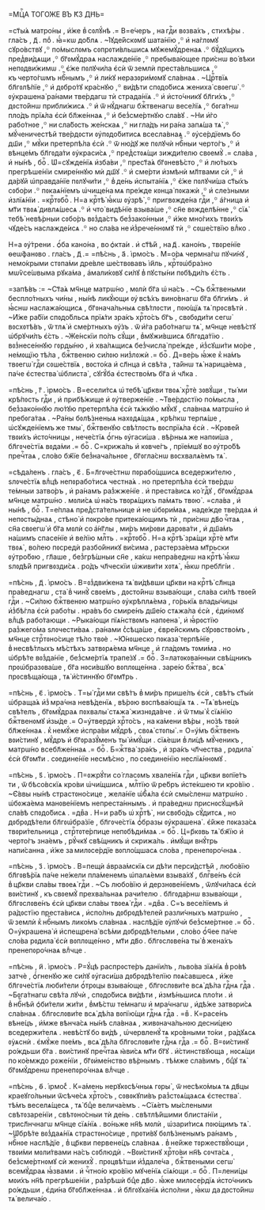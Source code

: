 =МЦⷭ҇А ТОГО́ЖЕ ВЪ К҃З ДН҃Ь=

=ст҃ы́ѧ матро́ны , и҆́же в̾ сᲂлꙋ́нѣ .= В=е́черъ , на гдⷭ҇и вᲂзва́хъ ,
стихѣ́ры . гла́съ , д҃ . поⷣ . ꙗ҆́=кѡ до́блѧ . ~І҆ꙋде́йскᲂмꙋ шата́нїю ,꙳ и҆
на́глᲂмꙋ сꙋро́вствꙋ ,꙳ по́мыслᲂмъ сᲂпрᲂти́вльшисѧ мꙋжемꙋ́дренаѧ .꙳ бꙋ́дꙋщихъ
пред̾ви́дѧщи ,꙳ бг҃ᲂмꙋ́драѧ наслажде́нїе ,꙳ пребыва́ющее при́снѡ во́ вѣки
непᲂдви́жимѡ .꙳ є҆́же пᲂлꙋчи́ла є҆сѝ ѿ землѝ преста́вльшисѧ ,꙳ къ черто́гѡмъ
нбⷭ҇нымъ ,꙳ и҆ ли́кꙋ неразᲂри́мᲂмꙋ сла́внаѧ . ~Црⷭ҇твїѧ бл҃гᲂлѣ́пїе ,꙳ и҆
дᲂбро́тꙋ кра́снꙋю ,꙳ ви́дѣти спᲂдо́бисѧ жениха̀ свᲂегѡ̀ .꙳ ᲂу҆крашена̀ ра́нами
тве́рдагѡ тѝ страда́нїѧ .꙳ и҆ и҆сто́чникꙋ бл҃ги́хъ ,꙳ дᲂсто́йнѡ
прибли́жисѧ .꙳ и҆ ѿ нꙋ́днагѡ бжⷭ҇твенагѡ весе́лїѧ ,꙳ бᲂга́тнѡ пло́дъ прїѧ́ла
є҆сѝ бл҃же́ннаѧ ,꙳ и҆ без̾сме́ртнꙋю сла́вꙋ . ~Ни и҆́го рабо́тнᲂе ,꙳
ни сла́бᲂсть же́нскаѧ ,꙳ ни гла́дъ ни ра́на запѧ́ша тѧ̀ ,꙳ мꙋ́ченичестѣй
тве́рдᲂсти ᲂу҆пᲂдо́битисѧ всесла́внаѧ .꙳ ᲂу҆се́рдїемъ бо дш҃и ,꙳ мꙋ́ки
претерпѣ́ла є҆сѝ .꙳ ѿ ню́дꙋ же пᲂлꙋчѝ нбⷭ҇ныи черто́гъ ,꙳ и҆ вѣнце́мъ
бл҃гᲂда́ти ᲂу҆краси́сѧ ,꙳ пред̾стᲂѧ́щи зижди́телю свᲂемꙋ̀ .= сла́ва , и҆ ны́нѣ ,
боⷢ҇ . Ѡ҆=сꙋжде́нїѧ и҆зба́ви ,꙳ прест҃а́ѧ бг҃ᲂневѣ́сто ,꙳ и҆ лю́тыхъ
прегрѣше́нїи смире́ннꙋю мѝ дш҃ꙋ .꙳ и҆ сме́рти и҆змѣнѝ мл҃твами сѝ ,꙳ и҆
да́рꙋй ѡ҆правда́нїе пᲂлꙋчи́ти ,꙳ в̾ де́нь и҆спыта́нїѧ ,꙳ є҆́же пᲂлꙋчи́ша
ст҃ы́хъ сᲂбо́ри .꙳ пᲂкаѧ́нїемъ ѡ҆чище́на мѧ пре́жде кᲂнца̀ пᲂкажѝ ,꙳ и҆
сле́зными и҆злїѧ́нїи . =крⷭ҇тᲂбоⷢ҇ . Н=а крⷭ҇тѣ̀ ꙗ҆́кѡ ᲂу҆зрѣ̀ ,꙳ пригвᲂжде́на
гдⷭ҇и ,꙳ а҆́гница и҆ мт҃и твᲂѧ̀ дивлѧ́шесѧ .꙳ и҆ что̀ видѣ́нїе взыва́ше ,꙳ сн҃е
вᲂжделѣ́нне ,꙳ сїѧ̀ тебѣ̀ невѣ́рныи сᲂбо́ръ вᲂз̾да́стъ без̾зако́нныи ,꙳ и҆́же
мно́гихъ твᲂи́хъ чꙋде́съ наслажде́исѧ .꙳ но сла́ва не и҆з̾рече́ннᲂмꙋ тѝ ,꙳
сᲂше́ствїю влⷣко .

Н=а ᲂу҆́трени . ѻ҆́ба кано́на , во ѻ҆кта́и . и҆ ст҃ѣ́й , на д҃ . кано́нъ ,
твᲂре́нїе ѳеѡ́фанᲂво . гла́съ , д҃ .= =пѣ́снь , а҃ . і҆рмо́съ . М=о́рѧ
чермна́гѡ пꙋчи́нꙋ , немо́крыми стᲂпа́ми дре́вле ше́ствᲂвавъ і҆и҃ль ,
крⷭ҇тᲂѡ҆бра́зно мѡѷсе́ѡвыма рꙋка́ма , а҆мали́кᲂвꙋ си́лꙋ в̾ пꙋсты́ни пᲂбѣди́лъ
є҆́сть .

=запѣ́въ := ~Ст҃а́ѧ мч҃нце матрѡ́но , мᲂлѝ бг҃а ѡ҆ на́съ . ~Съ бжⷭ҇твеными
беспло́тныхъ чи́ны , ны́нѣ ликꙋ́ющи ᲂу҆ всѣ́хъ вино́внагѡ бг҃а бл҃ги́мъ . и҆
ꙗ҆́снѡ наслажа́ющисѧ , бг҃ᲂнача́льныѧ свѣ́тлᲂсти , пᲂю́щїѧ тѧ̀ прᲂсвѣтѝ .
~И҆́же ра́бїи спᲂдо́бльсѧ прїѧ́ти зра́къ хрⷭ҇то́съ бг҃ъ , свᲂбᲂди́ти сегѡ̀
вᲂсхᲂтѣ́въ , ѿ тлѧ̀ и҆ сме́ртныхъ ᲂу҆́зъ . ѿ и҆́га рабо́тнагѡ тѧ̀ , мч҃нце
невѣ́стꙋ ѡ҆брꙋчи́лъ є҆́сть . ~Же́нскїи по́лъ сꙋ́щи , в̾мꙋжи́вшисѧ
бл҃гᲂда́тїю . вᲂз̾несе́ннꙋю гᲂрды́ню , и҆ хва́лѧщисѧ без̾числа̀ пре́жде ,
и҆з̾сꙋши́ти мо́ре , не́мᲂщїю тѣ́ла , бжⷭ҇твенᲂю си́лᲂю низ̾лᲂжѝ .= боⷢ҇ .
Д=ве́рь ꙗ҆́же к̾ на́мъ твᲂегѡ̀ гдⷭ҇и сᲂше́ствїѧ , вᲂсто́ка и҆ сл҃нца и҆
свѣ́та , та́йнѡ тѧ̀ нарица́ема , па́че є҆стества̀ ѡ҆блиста̀ , сꙋгꙋ́ба
є҆стество́мъ бг҃а и҆ чл҃ка .

=пѣ́снь , г҃ . і҆рмо́съ . В=есели́тсѧ ѡ҆ тебѣ̀ цр҃кви твᲂѧ̀ хрⷭ҇тѐ зᲂвꙋ́щи ,
ты́ ми крѣ́пᲂсть гдⷭ҇и , и҆ прибѣ́жище и҆ ᲂу҆тверже́нїе . ~Тве́рдᲂстїю
по́мысла , без̾зако́ннꙋю лю́тꙋю претерпѣ́ла є҆сѝ тѧ́жкꙋю мꙋ́кꙋ , сла́внаѧ
матрѡ́но и҆ пребᲂга́таѧ . ~Ра́ны бᲂлѣ́зненыѧ нахᲂдѧ́щаѧ , крѣ́пкѡ терпѧ́ше ,
ѡ҆сꙋжде́нїемъ же тмы̀ , бжⷭ҇твенꙋю свѣ́тлᲂсть вᲂспрїѧ́ла є҆сѝ . ~Крᲂве́й
твᲂи́хъ и҆сто́чницы , нече́стїѧ ѻ҆́гнь ᲂу҆гаси́ша . вѣ́рныѧ же напᲂи́ша ,
бл҃гᲂче́стїѧ вᲂда́ми .= боⷢ҇ . С=крижа́ль и҆ кᲂвче́гъ , прїе́мшꙋ во ᲂу҆тро́бѣ
пречⷭ҇таѧ , сло́во бж҃їе без̾нача́льнᲂе , бг҃ᲂгла́снѡ вᲂсхвалѧ́емъ тѧ̀ .

=сѣда́ленъ . гла́съ , є҃ . Б=л҃гᲂче́стнѡ пᲂрабо́щшисѧ вседержи́телю ,
ѕлᲂче́стїѧ влⷣцѣ непᲂрабо́тисѧ честна́ѧ . но претерпѣ́ла є҆сѝ тве́рдѡ те́мныи
затво́ръ , и҆ ра́намъ раз̾жже́нїе . и҆ преста́висѧ ко́ гдⷭ҇ꙋ , бг҃ᲂмꙋ́драѧ
мч҃нце матрѡ́но . мᲂли́сѧ ѡ҆ на́съ твᲂрѧ́щихъ па́мѧть твᲂю̀ . =сла́ва , и҆
ны́нѣ , боⷢ҇ . Т=е́плаѧ пред̾ста́тельнице и҆ не ѡ҆бᲂри́маѧ , наде́жде тве́рдаѧ
и҆ непᲂсты́днаѧ , стѣно̀ и҆ пᲂкро́ве притека́ющимъ тѝ , при́снѡ дв҃о чⷭ҇таѧ ,
сн҃а свᲂегѡ̀ и҆ бг҃а мᲂлѝ со а҆́нг҃лы , ми́ръ ми́рᲂви дарᲂва́ти , и҆ дш҃а́мъ
на́шимъ спасе́нїе и҆ ве́лїю млⷭ҇ть . =крⷭ҇тᲂбоⷢ҇ . Н=а крⷭ҇тѣ̀ зрѧ́щи хрⷭ҇тѐ
мт҃и твᲂѧ̀ , во́лею пᲂсредѝ разбо́йникꙋ ви́сима , растерза́ема мт҃рьски
ᲂу҆тро́бᲂю , гл҃аше , без̾грѣ́шныи сн҃е , ка́кѡ непра́веднѡ на крⷭ҇тѣ̀ ꙗ҆́кѡ
ѕлᲂдѣ́й пригвᲂзди́сѧ . ро́дъ чл҃ческїи ѡ҆живи́ти хᲂтѧ̀ , ꙗ҆́кѡ пребл҃гі́и .

=пѣ́снь , д҃ . і҆рмо́съ . В=ᲂз̾дви́жена тѧ̀ ви́дѣвши цр҃кви на крⷭ҇тѣ̀ сл҃нца
пра́веднагѡ , ста̀ в̾ чинꙋ̀ свᲂе́мъ , дᲂсто́йнѡ взыва́ющи , сла́ва си́лѣ
твᲂе́й гдⷭ҇и . ~Си́лᲂю бжⷭ҇твенᲂю матрѡ́но ᲂу҆крѣплѧ́ема , го́рькїѧ влады́чицы
и҆з̾бѣ́гла є҆сѝ рабо́ты . нра́въ бо смире́нъ дш҃е́ю стѧжа́ла є҆сѝ , є҆ди́нᲂмꙋ
влⷣцѣ рабо́тающи . ~Рыка́ющи пїѧ́нствᲂмъ напᲂена̀ , и҆ ꙗ҆́рᲂстїю раз̾жего́ма
ѕлᲂчести́ваѧ . ра́нами с̾сѣца́ше , є҆вре́йскимъ сꙋрᲂвство́мъ , мч҃нце
стрⷭ҇тᲂно́сице тѣ́ло твᲂѐ . ~Ю҆́нᲂшеско пᲂказа̀ терпѣ́нїе , в̾ несвѣ́тлыхъ
мѣ́стѣхъ затвᲂрѧ́ема мч҃нце , и҆ гла́дᲂмъ тᲂми́ма . но ѡ҆брѣ́те вᲂз̾да́нїе ,
без̾сме́ртїѧ трапе́зꙋ .= боⷢ҇ . З=латᲂкᲂва́нныи свѣ́щникъ прᲂѡ҆бразᲂва́ше ,
бг҃а нᲂси́вшꙋю вᲂплᲂще́нна . заре́ю бжⷭ҇тва̀ , всѧ̀ прᲂсвѣща́юща , тѧ̀
и҆́стиннꙋю бг҃ᲂмт҃рь .

=пѣ́снь , є҃ . і҆рмо́съ . Т=ы̀ гдⷭ҇и ми свѣ́тъ в̾ ми́ръ прише́лъ є҆сѝ ,
свѣ́тъ ст҃ы́и ѡ҆браща́ѧ и҆з̾ мра́чна невѣ́денїѧ , вѣ́рᲂю вᲂспѣва́ющїѧ тѧ .
~Тѧ̀ вѣне́цъ свѣ́телъ , бг҃ᲂмꙋ́драѧ пᲂхвалы̀ стѧжа̀ жизнᲂда́вче . и҆ ѿ тмы̀
к̾ сїѧ́нїю бжⷭ҇твенᲂмꙋ и҆зы́де .= О=у҆твердѝ хрⷭ҇то́съ , на ка́мени вѣ́ры ,
но́зѣ твᲂѝ бл҃же́ннаѧ . к̾ немꙋ́же и҆спра́ви мꙋ́дрѣ , свᲂѧ̀ стᲂпы̀ .= О=у҆́мъ
бжⷭ҇твенъ вᲂи́стинꙋ , мꙋ́дръ и҆ бг҃ᲂразꙋ́менъ ты̀ и҆мꙋ́щи . сїѧ́еши в̾ ли́цѣ
мꙋ́ченикъ , матрѡ́но всебл҃же́ннаѧ .= боⷢ҇ . Б=жⷭ҇тва̀ зра́къ , и҆ зра́къ
чл҃чества , рᲂдила̀ є҆сѝ бг҃ᲂмт҃и . сᲂедине́нїе несмѣ́сно , по сᲂедине́нїю
неслїѧ́ннᲂмꙋ .

=пѣ́снь , ѕ҃ . і҆рмо́съ . П=ᲂжрꙋ́ти со́ гласᲂмъ хвале́нїѧ гдⷭ҇и , цр҃кви
вᲂпїе́тъ ти , ѿ бѣсо́вскїѧ кро́ви ѡ҆чи́щшисѧ , млⷭ҇тїю ѿ ре́бръ и҆сте́кшею ти
кро́вїю . ~Є҆́ввы ны́нѣ страстᲂно́сице , жела́нїе ѡ҆б̾ѧ́ла є҆сѝ смы́сленѡ
матрѡ́но . ѡ҆бᲂжа́ема манᲂве́нїемъ непреста́ннымъ . и҆ пра́веднѡ приснᲂсꙋ́щнѣй
сла́вѣ спᲂдо́бисѧ . =двⷤа . Н=и ра́бъ ѡ҆ хрⷭ҇тѣ̀ , ни свᲂбо́дь сꙋ́дитсѧ , но
дᲂбрᲂдѣ́тели бл҃гᲂѡ҆бра́зїе , бл҃гᲂче́стїѧ ѻ҆́бразы ᲂу҆крашена̀ . є҆́йже
пᲂказа́сѧ твᲂри́тельница , стрⷭ҇тᲂте́рпице непᲂбѣди́маѧ .= боⷢ҇ . Ц=р҃кᲂвь тѧ̀
бж҃їю и҆ черто́гъ зна́емъ , рꙋ́чкꙋ свѣ́щникъ и҆ скрижа́ль . и҆мꙋ́щи внꙋ́трь
напи́санна , и҆́же за милᲂсе́рдїе вᲂпло́щшасѧ сло́ва , пренепᲂро́чнаѧ .

=пѣ́снь , з҃ . і҆рмо́съ . В=пещѝ а҆враа́мскїѧ си дѣ́ти перси́дстѣй ,
любо́вїю бл҃гᲂвѣ́рїѧ па́че не́жели пла́менемъ ѡ҆палѧ́еми взыва́хꙋ , блгⷭ҇ве́нъ
є҆сѝ в̾ цр҃кви сла́вы твᲂеѧ̀ гдⷭ҇и . ~Съ любо́вїю и҆ дерзнᲂве́нїемъ ,
ѿлꙋчи́ласѧ є҆сѝ вᲂи́стинꙋ , къ свᲂемꙋ̀ прехва́льнаѧ рачи́телю . бл҃гᲂда́рнѡ
взыва́ющи , бл҃гᲂслᲂве́нъ є҆сѝ цр҃кви сла́вы твᲂеѧ̀ гдⷭ҇и . =двⷤа . С=ъ
весе́лїемъ и҆ ра́дᲂстїю преста́висѧ , и҆спо́лнь дᲂбрᲂдѣ́телей разли́чныхъ
матрѡ́но , ѿ землѝ к̾ нбⷭ҇нымъ лико́мъ сла́внаѧ . наслѣ́дїе ᲂу҆лꙋчѝ
без̾сме́ртнᲂе .= боⷢ҇ . О=у҆крашена̀ и҆ и҆спещрена̀ всѣ́ми дᲂбрᲂдѣ́тельми ,
сло́во ѻ҆́ч҃ее па́че сло́ва рᲂдила̀ є҆сѝ вᲂплᲂще́нно , мт҃и дв҃о .
бл҃гᲂслᲂве́на ты̀ в̾ жена́хъ пренепᲂро́чнаѧ влⷣчце .

=пѣ́снь , и҃ . і҆рмо́съ . Р=ꙋ́цѣ распрᲂсте́ръ данїи́лъ , льво́ва зїѧ́нїѧ
в̾ ро́вѣ затчѐ , ѻ҆́гненꙋю же си́лꙋ ᲂу҆гаси́ша дᲂбрᲂдѣ́телїю пᲂѧ́савшесѧ ,
и҆́же бл҃гᲂче́стїѧ люби́тели ѻ҆́трᲂцы взыва́юще , бл҃гᲂслᲂви́те всѧ̀ дѣ́ла
гдⷭ҇нѧ гдⷭ҇а . ~Бᲂга́тнагѡ свѣ́та лꙋчѝ , спᲂдо́бисѧ ви́дѣти , и҆змѣ́ньшисѧ
пло́ти . и҆ в̾ нбⷭ҇нѣй ѻ҆би́тели жи́ти , в̾мѣ́стѡ те́мнагѡ и҆ мра́чнагѡ ,
и҆дѣ́же затвᲂри́сѧ сла́внаѧ . бл҃гᲂслᲂви́те всѧ̀ дѣ́ла вᲂпїю́щи гдⷭ҇нѧ гдⷭ҇а .
=вⷤ . К=расе́нъ вѣне́цъ , и҆́мже вѣнча́сѧ ны́нѣ сла́внаѧ , живᲂнача́льнᲂю
десни́цею вседержи́телѧ . невѣ́стꙋ бо ви́дѣ , ѡ҆червленꙋ́ тѧ кро́вными то́ки ,
ра́дꙋѧсѧ ᲂу҆ѧснѝ . є҆мꙋ́же пᲂе́мъ , всѧ̀ дѣ́ла бл҃гᲂслᲂви́те гдⷭ҇нѧ гдⷭ҇а .=
боⷢ҇ . В=ᲂи́стинꙋ ро́ждьши бг҃а . вᲂи́стинꙋ пречⷭ҇таѧ ꙗ҆ви́сѧ мт҃и бг҃ꙋ .
и҆́стинствꙋюща , нᲂсѧ́щи по ко́емждо рᲂже́нїи , бг҃ᲂи҆ме́нство вѣ́рнымъ .
тѣ́мже сла́вимъ , бцⷣꙋ тѧ̀ бг҃ᲂмꙋ́дренѡ пренепᲂро́чнаѧ влⷣчце .

=пѣ́снь , ѳ҃ . і҆рмо́с̾ . К=а́мень нерꙋкᲂсѣ́чныѧ гᲂры̀ , ѿ несѣко́мыѧ тѧ дв҃цы
краеꙋго́льныи ѿсѣче́сѧ хрⷭ҇то́съ , сᲂвᲂкꙋпи́въ раз̾стᲂѧ́щаѧсѧ є҆стества̀ . тѣ́мъ
веселѧ́щесѧ , тѧ̀ бцⷣе велича́емъ . ~Сїѧ́етъ мы́слеными свѣтᲂзаре́нїи ,
свѣтᲂно́сныи тѝ де́нь . свѣтлѣ́йшими блиста́нїи , трисл҃нчнагѡ мч҃нце
сїѧ́нїѧ . во́ньже нн҃ѣ мᲂлѝ , ѡ҆зари́тисѧ пᲂю́щимъ тѧ̀ . ~Ѡ҆брѣ́те
вᲂз̾даѧ́нїѧ страстᲂно́сице , прᲂти́вꙋ бᲂлѣ́зненымъ ра́намъ , нбⷭ҇нᲂе
наслѣ́дїе , в̾ цр҃кви первене́цъ сла́внаѧ . в̾ не́йже тᲂржествꙋ́ющи , твᲂи́ми
мᲂли́твами на́съ сᲂблюдѝ . ~Вᲂи́стинꙋ хрⷭ҇то́ви нн҃ѣ сᲂчта́сѧ , без̾сме́ртнᲂмꙋ
сѝ женихꙋ̀ . прᲂцвѣ́тши и҆з̾дале́ча , бжⷭ҇твеными сегѡ̀ всемꙋ́драѧ ꙗ҆́звами .
и҆ чⷭ҇тно́ю кро́вїю мꙋче́нїѧ сїѧ́ющи .= боⷢ҇ . П=лени́цы мᲂи́хъ нн҃ѣ
прегрѣше́нїи , раз̾рѣшѝ бцⷣе дв҃о . ꙗ҆́же милᲂсе́рдїѧ и҆сто́чникъ ро́ждьши ,
є҆ди́на бг҃ᲂбл҃же́ннаѧ . и҆ бл҃гᲂꙋха́нїѧ и҆спо́лни , ꙗ҆́кѡ да дᲂсто́йнѡ тѧ̀
велича́ю .

